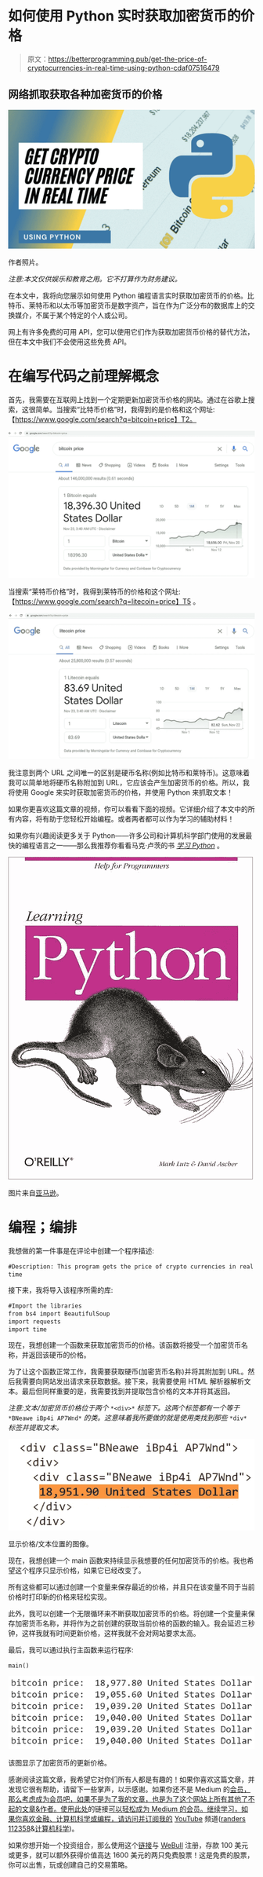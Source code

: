 # 如何使用 Python 实时获取加密货币的价格

> 原文：<https://betterprogramming.pub/get-the-price-of-cryptocurrencies-in-real-time-using-python-cdaf07516479>

## 网络抓取获取各种加密货币的价格

![](img/66a601dfc1f706c7fb600726c1779621.png)

作者照片。

*注意:本文仅供娱乐和教育之用。它不打算作为财务建议。*

在本文中，我将向您展示如何使用 Python 编程语言实时获取加密货币的价格。比特币、莱特币和以太币等加密货币是数字资产，旨在作为广泛分布的数据库上的交换媒介，不属于某个特定的个人或公司。

网上有许多免费的可用 API，您可以使用它们作为获取加密货币价格的替代方法，但在本文中我们不会使用这些免费 API。

# 在编写代码之前理解概念

首先，我需要在互联网上找到一个定期更新加密货币价格的网站。通过在谷歌上搜索，这很简单。当搜索“比特币价格”时，我得到的是价格和这个网址:【https://www.google.com/search?q=bitcoin+price】T2。

![](img/b77dec31dd1eee58b50539c5c8870427.png)

当搜索“莱特币价格”时，我得到莱特币的价格和这个网址:【https://www.google.com/search?q=litecoin+price】T5
。

![](img/16ce99349852ed950d81d43600b634f2.png)

我注意到两个 URL 之间唯一的区别是硬币名称(例如比特币和莱特币)。这意味着我可以简单地将硬币名称附加到 URL，它应该会产生加密货币的价格。所以，我将使用 Google 来实时获取加密货币的价格，并使用 Python 来抓取文本！

如果你更喜欢这篇文章的视频，你可以看看下面的视频。它详细介绍了本文中的所有内容，将有助于您轻松开始编程。或者两者都可以作为学习的辅助材料！

如果你有兴趣阅读更多关于 Python——许多公司和计算机科学部门使用的发展最快的编程语言之一——那么我推荐你看看马克·卢茨的书 [*学习 Python*](https://www.amazon.com/gp/product/1449355730) 。

![](img/d3748e91737b6d4d301ce5a1310e2351.png)

图片来自[亚马逊](https://www.amazon.com/gp/product/1449355730)。

# 编程；编排

我想做的第一件事是在评论中创建一个程序描述:

```
#Description: This program gets the price of crypto currencies in real time
```

接下来，我将导入该程序所需的库:

```
#Import the libraries 
from bs4 import BeautifulSoup 
import requests 
import time
```

现在，我想创建一个函数来获取加密货币的价格。该函数将接受一个加密货币名称，并返回该硬币的价格。

为了让这个函数正常工作，我需要获取硬币(加密货币名称)并将其附加到 URL。然后我需要向网站发出请求来获取数据。接下来，我需要使用 HTML 解析器解析文本。最后但同样重要的是，我需要找到并提取包含价格的文本并将其返回。

*注意:文本/加密货币价格位于两个* `*<div>*` *标签下。这两个标签都有一个等于* `*BNeawe iBp4i AP7Wnd*` *的类。这意味着我所要做的就是使用类找到那些* `*div*` *标签并提取文本。*

![](img/4dcf3b6056be4f433572fe28490d5287.png)

显示价格/文本位置的图像。

现在，我想创建一个 main 函数来持续显示我想要的任何加密货币的价格。我也希望这个程序只显示价格，如果它已经改变了。

所有这些都可以通过创建一个变量来保存最近的价格，并且只在该变量不同于当前价格时打印新的价格来轻松实现。

此外，我可以创建一个无限循环来不断获取加密货币的价格。将创建一个变量来保存加密货币名称，并将作为之前创建的获取当前价格的函数的输入。我会延迟三秒钟，这样我就有时间更新价格，这样我就不会对网站要求太高。

最后，我可以通过执行主函数来运行程序:

```
main()
```

![](img/8c1c34e162bc5b40e80e4dd76a14e699.png)

该图显示了加密货币的更新价格。

感谢阅读这篇文章，我希望它对你们所有人都是有趣的！如果你喜欢这篇文章，并发现它很有帮助，请留下一些掌声，以示感谢。如果你还不是 Medium 的[会员，那么考虑成为会员吧，如果不是为了我的文章，也是为了这个网站上所有其他了不起的文章&作者。使用此处](https://randerson112358.medium.com/membership)的链接[可以轻松成为 Medium 的会员。继续学习，如果你喜欢金融、计算机科学或编程，请访问并订阅我的](https://randerson112358.medium.com/membership) [YouTube](https://www.youtube.com/channel/UCaV_0qp2NZd319K4_K8Z5SQ) 频道([randers 112358](https://www.youtube.com/channel/UCaV_0qp2NZd319K4_K8Z5SQ)&[计算机科学](https://www.youtube.com/channel/UCbmb5IoBtHZTpYZCDBOC1CA))。

如果你想开始一个投资组合，那么使用这个[链接](https://act.webull.com/kol-us/share.html?hl=en&inviteCode=LR6VIpFiAkPe)与 [WeBull](https://act.webull.com/kol-us/share.html?hl=en&inviteCode=LR6VIpFiAkPe) 注册，存款 100 美元或更多，就可以额外获得价值高达 1600 美元的两只免费股票！这是免费的股票，你可以出售，玩或创建自己的交易策略。